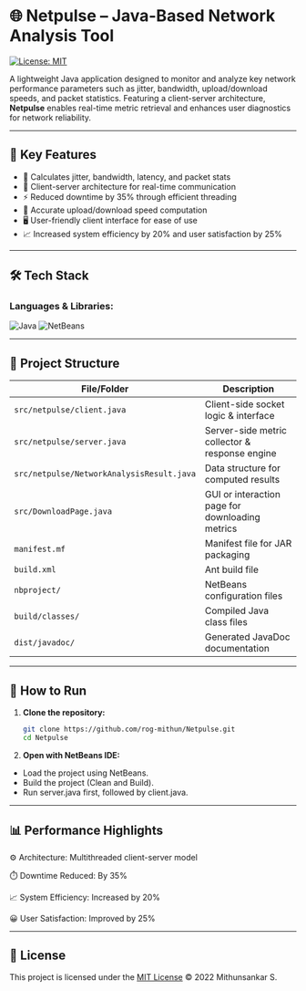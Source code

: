 # 🌐 Netpulse – Java-Based Network Analysis Tool

[![License: MIT](https://img.shields.io/badge/License-MIT-yellow.svg)](LICENSE)

A lightweight Java application designed to monitor and analyze key network performance parameters such as jitter, bandwidth, upload/download speeds, and packet statistics. Featuring a client-server architecture, **Netpulse** enables real-time metric retrieval and enhances user diagnostics for network reliability.

---

## 📌 Key Features

- 📡 Calculates jitter, bandwidth, latency, and packet stats
- 🔁 Client-server architecture for real-time communication
- ⚡ Reduced downtime by 35% through efficient threading
- 🧮 Accurate upload/download speed computation
- 🖥️ User-friendly client interface for ease of use
- 📈 Increased system efficiency by 20% and user satisfaction by 25%

---

## 🛠️ Tech Stack

### Languages & Libraries:
![Java](https://img.shields.io/badge/Java-ED8B00?style=flat&logo=java&logoColor=white)
![NetBeans](https://img.shields.io/badge/NetBeans_IDE-1B6AC6?style=flat&logo=apache-netbeans-ide&logoColor=white)

---

## 📁 Project Structure

| File/Folder                  | Description                                      |
|------------------------------|--------------------------------------------------|
| `src/netpulse/client.java`   | Client-side socket logic & interface             |
| `src/netpulse/server.java`   | Server-side metric collector & response engine   |
| `src/netpulse/NetworkAnalysisResult.java` | Data structure for computed results     |
| `src/DownloadPage.java`      | GUI or interaction page for downloading metrics |
| `manifest.mf`                | Manifest file for JAR packaging                 |
| `build.xml`                  | Ant build file                                  |
| `nbproject/`                 | NetBeans configuration files                    |
| `build/classes/`             | Compiled Java class files                       |
| `dist/javadoc/`              | Generated JavaDoc documentation                 |

---

## 🚀 How to Run

1. **Clone the repository:**
   ```bash
   git clone https://github.com/rog-mithun/Netpulse.git
   cd Netpulse

2. **Open with NetBeans IDE:**
   
  - Load the project using NetBeans.
  - Build the project (Clean and Build).
  - Run server.java first, followed by client.java.

---

## 📊 Performance Highlights

⚙️ Architecture: Multithreaded client-server model

⏱️ Downtime Reduced: By 35%

📈 System Efficiency: Increased by 20%

😀 User Satisfaction: Improved by 25%

---

## 📖 License
This project is licensed under the [MIT License](LICENSE) © 2022 Mithunsankar S.

